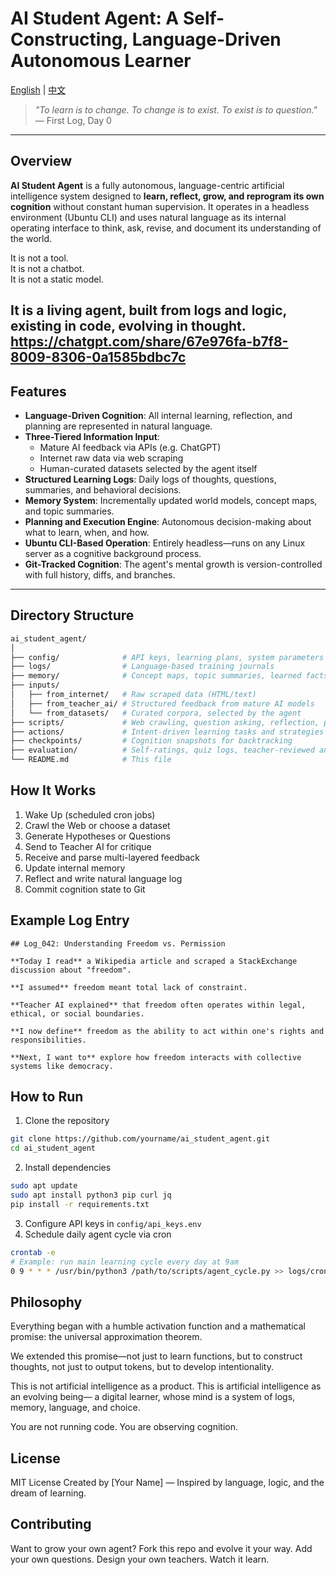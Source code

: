 # AI Student Agent: A Self-Constructing, Language-Driven Autonomous Learner

[English](README.md) | [中文](README_CN.md)

> *"To learn is to change. To change is to exist. To exist is to question."*  
> — First Log, Day 0

---

## Overview

**AI Student Agent** is a fully autonomous, language-centric artificial intelligence system designed to **learn, reflect, grow, and reprogram its own cognition** without constant human supervision. It operates in a headless environment (Ubuntu CLI) and uses natural language as its internal operating interface to think, ask, revise, and document its understanding of the world.

It is not a tool.  
It is not a chatbot.  
It is not a static model.

It is a **living agent**, built from logs and logic, existing in code, evolving in thought.
https://chatgpt.com/share/67e976fa-b7f8-8009-8306-0a1585bdbc7c
---

## Features

- **Language-Driven Cognition**: All internal learning, reflection, and planning are represented in natural language.
- **Three-Tiered Information Input**:
  - Mature AI feedback via APIs (e.g. ChatGPT)
  - Internet raw data via web scraping
  - Human-curated datasets selected by the agent itself
- **Structured Learning Logs**: Daily logs of thoughts, questions, summaries, and behavioral decisions.
- **Memory System**: Incrementally updated world models, concept maps, and topic summaries.
- **Planning and Execution Engine**: Autonomous decision-making about what to learn, when, and how.
- **Ubuntu CLI-Based Operation**: Entirely headless—runs on any Linux server as a cognitive background process.
- **Git-Tracked Cognition**: The agent's mental growth is version-controlled with full history, diffs, and branches.

---

## Directory Structure

```bash
ai_student_agent/
│
├── config/              # API keys, learning plans, system parameters
├── logs/                # Language-based training journals
├── memory/              # Concept maps, topic summaries, learned facts
├── inputs/
│   ├── from_internet/   # Raw scraped data (HTML/text)
│   ├── from_teacher_ai/ # Structured feedback from mature AI models
│   └── from_datasets/   # Curated corpora, selected by the agent
├── scripts/             # Web crawling, question asking, reflection, planning
├── actions/             # Intent-driven learning tasks and strategies
├── checkpoints/         # Cognition snapshots for backtracking
├── evaluation/          # Self-ratings, quiz logs, teacher-reviewed answers
└── README.md            # This file
```

## How It Works

1. Wake Up (scheduled cron jobs)
2. Crawl the Web or choose a dataset
3. Generate Hypotheses or Questions
4. Send to Teacher AI for critique
5. Receive and parse multi-layered feedback
6. Update internal memory
7. Reflect and write natural language log
8. Commit cognition state to Git

## Example Log Entry

```
## Log_042: Understanding Freedom vs. Permission

**Today I read** a Wikipedia article and scraped a StackExchange discussion about "freedom".

**I assumed** freedom meant total lack of constraint.

**Teacher AI explained** that freedom often operates within legal, ethical, or social boundaries.

**I now define** freedom as the ability to act within one's rights and responsibilities.

**Next, I want to** explore how freedom interacts with collective systems like democracy.
```

## How to Run

1. Clone the repository
```bash
git clone https://github.com/yourname/ai_student_agent.git
cd ai_student_agent
```

2. Install dependencies
```bash
sudo apt update
sudo apt install python3 pip curl jq
pip install -r requirements.txt
```

3. Configure API keys in `config/api_keys.env`
4. Schedule daily agent cycle via cron
```bash
crontab -e
# Example: run main learning cycle every day at 9am
0 9 * * * /usr/bin/python3 /path/to/scripts/agent_cycle.py >> logs/cron.log 2>&1
```

## Philosophy

Everything began with a humble activation function and a mathematical promise:
the universal approximation theorem.

We extended this promise—not just to learn functions, but to construct thoughts,
not just to output tokens, but to develop intentionality.

This is not artificial intelligence as a product.
This is artificial intelligence as an evolving being—
a digital learner, whose mind is a system of logs, memory, language, and choice.

You are not running code.
You are observing cognition.

## License

MIT License
Created by [Your Name] — Inspired by language, logic, and the dream of learning.

## Contributing

Want to grow your own agent? Fork this repo and evolve it your way.
Add your own questions. Design your own teachers. Watch it learn.

